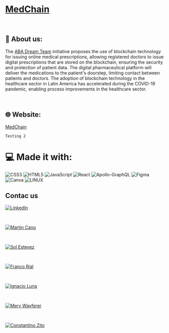 # [MedChain](http://127.0.0.1:8080/graphql)


</br>

## 💫 About us:

The [ABA Dream Team](https://americaba.org/) initiative proposes the use of blockchain technology for issuing online medical prescriptions, allowing registered doctors to issue digital prescriptions that are stored on the blockchain, ensuring the security and protection of patient data. The digital pharmaceutical platform will deliver the medications to the patient's doorstep, limiting contact between patients and doctors. The adoption of blockchain technology in the healthcare sector in Latin America has accelerated during the COVID-19 pandemic, enabling process improvements in the healthcare sector.

</br>

## 🌐 Website:
[MedChain](http://127.0.0.1:8080/graphql) 

```
Testing 2

```


# 💻 Made it with:
![CSS3](https://img.shields.io/badge/css3-%231572B6.svg?style=plastic&logo=css3&logoColor=white) ![HTML5](https://img.shields.io/badge/html5-%23E34F26.svg?style=plastic&logo=html5&logoColor=white) ![JavaScript](https://img.shields.io/badge/javascript-%23323330.svg?style=plastic&logo=javascript&logoColor=%23F7DF1E) ![React](https://img.shields.io/badge/react-%2320232a.svg?style=plastic&logo=react&logoColor=%2361DAFB) ![Apollo-GraphQL](https://img.shields.io/badge/-ApolloGraphQL-311C87?style=plastic&logo=apollo-graphql) 	![Figma](https://img.shields.io/badge/figma-%23F24E1E.svg?style=plastic&logo=figma&logoColor=white) ![Canva](https://img.shields.io/badge/Canva-%2300C4CC.svg?style=plastic&logo=Canva&logoColor=white) ![LINUX](https://img.shields.io/badge/Linux-FCC624?style=plastic&logo=linux&logoColor=black)




## Contac us

[![LinkedIn](https://img.shields.io/badge/LinkedIn-%230077B5.svg?logo=linkedin&logoColor=white)](https://www.linkedin.com/)

</br>

[![Martin Cano](https://img.shields.io/badge/LinkedIn-%230077B5.svg?logo=linkedin&logoColor=white)](https://linkedin.com/in/https://www.linkedin.com/in/martin-canolik/)

</br>

[![Sol Estevez](https://img.shields.io/badge/LinkedIn-%230077B5.svg?logo=linkedin&logoColor=white)](https://linkedin.com/in/https://www.linkedin.com/in/sol-gomez-estevez/)

</br>

[![Franco Rial](https://img.shields.io/badge/LinkedIn-%230077B5.svg?logo=linkedin&logoColor=white)](https://linkedin.com/in/https://www.linkedin.com/in/franco-antonio-rial/)

</br>

[![Ignacio Luna](https://img.shields.io/badge/LinkedIn-%230077B5.svg?logo=linkedin&logoColor=white)](https://linkedin.com/in/https://www.linkedin.com/in/ignaluna/)

</br>

[![Mery Wayferer](https://img.shields.io/badge/LinkedIn-%230077B5.svg?logo=linkedin&logoColor=white)](https://linkedin.com/in/https://www.linkedin.com/in/marialauracalderero/)

</br>

[![Constantino Zito](https://img.shields.io/badge/LinkedIn-%230077B5.svg?logo=linkedin&logoColor=white)](https://linkedin.com/in/https://www.linkedin.com/in/constantino-zito-014140162/)